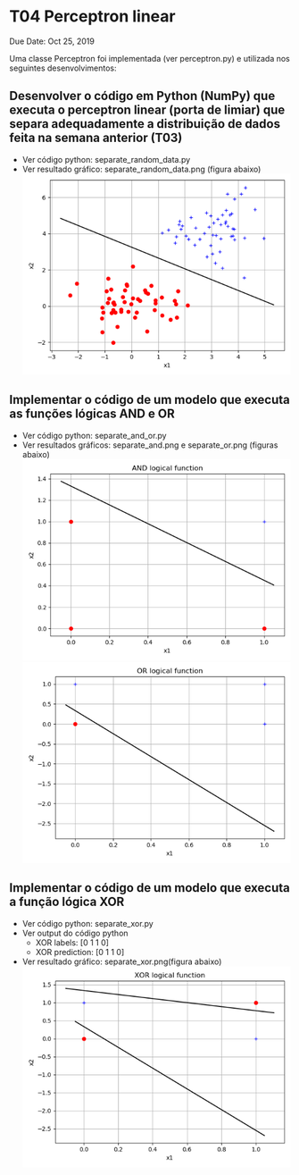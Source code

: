 # T04 Perceptron linear
Due Date: Oct 25, 2019

Uma classe Perceptron foi implementada (ver perceptron.py) e utilizada nos seguintes desenvolvimentos:

## Desenvolver o código em Python (NumPy) que executa o perceptron linear (porta de limiar) que separa adequadamente a distribuição de dados feita na semana anterior (T03)
- Ver código python: separate_random_data.py
- Ver resultado gráfico: separate_random_data.png (figura abaixo)
[![separate_random_data](./separate_random_data.png)](./separate_random_data.png)

## Implementar o código de um modelo que executa as funções lógicas AND e OR
- Ver código python: separate_and_or.py
- Ver resultados gráficos: separate_and.png e separate_or.png (figuras abaixo)
[![separate_and](./separate_and.png)](./separate_and.png)
[![separate_or](./separate_or.png)](./separate_or.png)

## Implementar o código de um modelo que executa a função lógica XOR
- Ver código python: separate_xor.py
- Ver output do código python
	- XOR labels:      [0 1 1 0]
	- XOR prediction:  [0 1 1 0]
- Ver resultado gráfico: separate_xor.png(figura abaixo)
[![separate_xor](./separate_xor.png)](./separate_xor.png)
